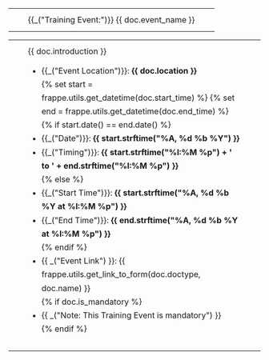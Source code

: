 <table class="panel-header" border="0" cellpadding="0" cellspacing="0" width="100%">
    <tr height="10"></tr>
    <tr>
        <td width="15"></td>
        <td>
            <div class="text-medium text-muted">
                <span>{{_("Training Event:")}} {{ doc.event_name }}</span>
            </div>
        </td>
        <td width="15"></td>
    </tr>
    <tr height="10"></tr>
</table>

<table class="panel-body" border="0" cellpadding="0" cellspacing="0" width="100%">
    <tr height="10"></tr>
    <tr>
        <td width="15"></td>
        <td>
            <div>
                {{ doc.introduction }}
                <ul class="list-unstyled" style="line-height: 1.7">
                    <li>{{_("Event Location")}}: <b>{{ doc.location }}</b></li>
                    {% set start = frappe.utils.get_datetime(doc.start_time) %}
                    {% set end = frappe.utils.get_datetime(doc.end_time) %}
                    {% if start.date() == end.date() %}
                        <li>{{_("Date")}}: <b>{{ start.strftime("%A, %d %b %Y") }}</b></li>
                        <li>
                            {{_("Timing")}}: <b>{{ start.strftime("%I:%M %p") + ' to ' + end.strftime("%I:%M %p") }}</b>
                        </li>
                    {% else %}
                        <li>
                            {{_("Start Time")}}: <b>{{ start.strftime("%A, %d %b %Y at %I:%M %p") }}</b>
                        </li>
                        <li>{{_("End Time")}}: <b>{{ end.strftime("%A, %d %b %Y at %I:%M %p") }}</b></li>
                    {% endif %}
                    <li>{{ _("Event Link") }}: {{ frappe.utils.get_link_to_form(doc.doctype, doc.name) }}</li>
                    {% if doc.is_mandatory %}
                        <li>{{ _("Note: This Training Event is mandatory") }}</li>
                    {% endif %}
                </ul>
            </div>
        </td>
        <td width="15"></td>
    </tr>
    <tr height="10"></tr>
</table>
